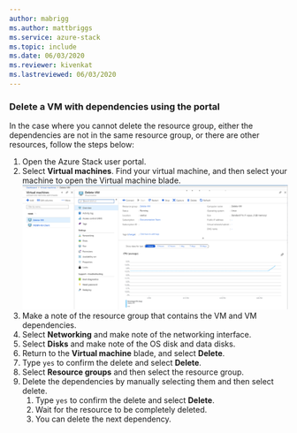 ```yaml
---
author: mabrigg
ms.author: mattbriggs
ms.service: azure-stack
ms.topic: include
ms.date: 06/03/2020
ms.reviewer: kivenkat
ms.lastreviewed: 06/03/2020
---
```


### Delete a VM with dependencies using the portal

In the case where you cannot delete the resource group, either the dependencies are not in the same resource group, or there are other resources, follow the steps below:

1. Open the Azure Stack user portal.
2. Select **Virtual machines**. Find your virtual machine, and then select your machine to open the Virtual machine blade.  
![Delete VM with dependencies](./media/howto-vm-delete-portal/azure-stack-hub-delete-vm-portal.png)  
3. Make a note of the resource group that contains the VM and VM dependencies.
4. Select **Networking** and make note of the networking interface.
5. Select **Disks** and make note of the OS disk and data disks.
6. Return to the **Virtual machine** blade, and select **Delete**.
7. Type `yes` to confirm the delete and select **Delete**.
7. Select **Resource groups** and then select the resource group.
8. Delete the dependencies by manually selecting them and then select delete.
    1. Type `yes` to confirm the delete and select **Delete**.
    2. Wait for the resource to be completely deleted.
    3. You can delete the next dependency.